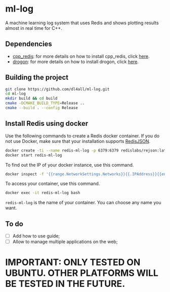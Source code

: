 # ml-log

A machine learning log system that uses Redis and shows plotting results almost in real time for C++.

## Dependencies

- [cpp_redis](https://github.com/cpp-redis/cpp_redis): for more details on how to install cpp_redis, click [here](https://github.com/cpp-redis/cpp_redis/wiki/Mac-&-Linux-Install).
- [drogon](https://github.com/an-tao/drogon): for more details on how to install drogon, click [here](https://github.com/an-tao/drogon/wiki/ENG-02-Installation).

## Building the project

```bash
git clone https://github.com/dl4all/ml-log.git
cd ml-log
mkdir build && cd build
cmake -DCMAKE_BUILD_TYPE=Release ..
cmake --build . --config Release
```

## Install Redis using docker

Use the following commands to create a Redis docker container. If you do not use Docker, make sure that your installation supports [RedisJSON](http://redisjson.io).

```bash
docker create -ti --name redis-ml-log -p 6379:6379 redislabs/rejson:latest
docker start redis-ml-log
```

To find out the IP of your docker instance, use this command.

```bash
docker inspect -f '{{range.NetworkSettings.Networks}}{{.IPAddress}}{{end}}' redis-ml-log
```

To access your container, use this command.

```bash
docker exec -it redis-ml-log bash
```

`redis-ml-log` is the name of your container. You can choose any name you want.

## To do

- [ ] Add how to use guide;
- [ ] Allow to manage multiple applications on the web;

# IMPORTANT: ONLY TESTED ON UBUNTU. OTHER PLATFORMS WILL BE TESTED IN THE FUTURE.
